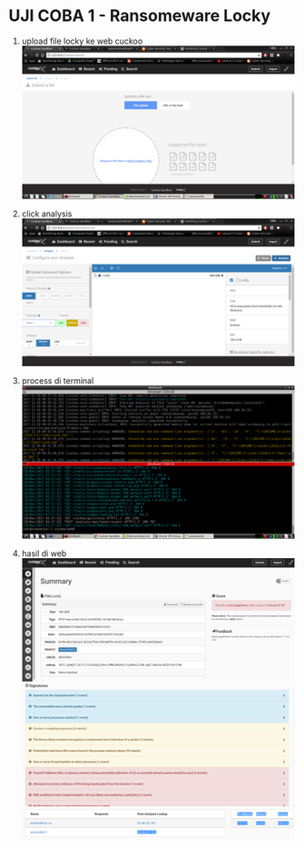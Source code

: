 # UJI COBA 1 - Ransomeware Locky

1. upload file locky ke web cuckoo
   ![assets](assets/pic/submitfile.png)
   
2. click analysis
   ![assets](assets/pic/locky.analisis.png)

3. process di terminal
  ![assets](assets/pic/locky.cli.png)
  
4. hasil di web
  ![assets](assets/pic/locky.summary.png)
  ![assets](assets/pic/locky.signature.png)
  ![assets](assets/pic/locky.response.png)
